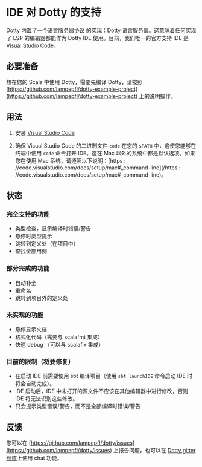 # IDE 对 Dotty 的支持

Dotty 内置了一个[语言服务器协议](https://github.com/Microsoft/language-server-protocol) 的实现：Dotty 语言服务器。这意味着任何实现了 LSP 的编辑器都能作为 Dotty IDE 使用。目前，我们唯一的官方支持 IDE 是 [Visual Studio Code](https://code.visualstudio.com/)。

## 必要准备

想在您的 Scala 中使用 Dotty，需要先编译 Dotty，请按照 [https://github.com/lampepfl/dotty-example-project](https://github.com/lampepfl/dotty-example-project) 上的说明操作。

## 用法

1. 安装 [Visual Studio Code](https://code.visualstudio.com/)

2. 确保 Visual Studio Code 的二进制文件 `code` 在您的 `$PATH` 中，这使您能够在终端中使用 `code` 命令打开 IDE。这在 Mac 以外的系统中都是默认选项。如果您在使用 Mac 系统，请遵照以下说明：[https : //code.visualstudio.com/docs/setup/mac\#\_command-line](/https : //code.visualstudio.com/docs/setup/mac#_command-line)。

## 状态

### 完全支持的功能

* 类型检查，显示编译时错误/警告
* 悬停时类型提示
* 跳转到定义处（在项目中）
* 查找全部用例

### 部分完成的功能

* 自动补全
* 重命名
* 跳转到项目外的定义处

### 未实现的功能

* 悬停显示文档
* 格式化代码（需要与 scalafmt 集成）
* 快速 debug （可以与 scalafix 集成）

### 目前的限制（将要修复）

* 在启动 IDE 前需要使用 sbt 编译项目（使用 `sbt launchIDE` 命令启动 IDE 时将会自动完成）。
* IDE 启动后，IDE 中未打开的源文件不应该在其他编辑器中进行修改，否则 IDE 将无法识别这些修改。
* 只会提示类型错误/警告，而不是全部编译时错误/警告

## 反馈

您可以在 [https://github.com/lampepfl/dotty/issues](https://github.com/lampepfl/dotty/issues) 上报告问题，也可以在 [Dotty gitter 频道](https://gitter.im/lampepfl/dotty)上使用 chat 功能。


